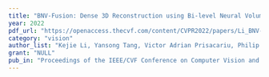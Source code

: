 ```yaml
---
title: "BNV-Fusion: Dense 3D Reconstruction using Bi-level Neural Volume Fusion"
year: 2022
pdf_url: "https://openaccess.thecvf.com/content/CVPR2022/papers/Li_BNV-Fusion_Dense_3D_Reconstruction_Using_Bi-Level_Neural_Volume_Fusion_CVPR_2022_paper.pdf"
category: "vision"
author_list: "Kejie Li, Yansong Tang, Victor Adrian Prisacariu, Philip HS Torr"
grant: "NULL"
pub_in: "Proceedings of the IEEE/CVF Conference on Computer Vision and Pattern Recognition"
---
```

